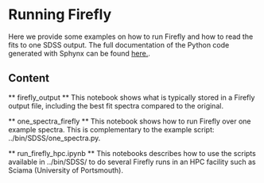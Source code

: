 # Running Firefly 

Here we provide some examples on how to run Firefly and how to read the fits to one SDSS output. The full documentation of the Python code generated with Sphynx can be found [here.](http://www.mpe.mpg.de/~comparat/firefly_doc/). 

## Content 

** firefly_output ** This notebook shows what is typically stored in a Firefly output file, including the best fit spectra compared to the original.

** one_spectra_firefly ** This notebook shows how to run Firefly over one example spectra. This is complementary to the example script: ../bin/SDSS/one_spectra.py.

** run_firefly_hpc.ipynb ** This notebooks describes how to use the scripts available in ../bin/SDSS/ to do several Firefly runs in an HPC facility such as Sciama (University of Portsmouth).

